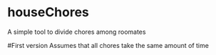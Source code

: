 # houseChores
A simple tool to divide chores among roomates

#First version
Assumes that all chores take the same amount of time
